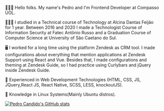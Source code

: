 👨🏻‍💻 Hello folks. My name's Pedro and I'm Frontend Developer at Compasso UOL.

👨🏻‍🎓 I studied in a Technical course of Technology at Alcina Dantas Feijão for 1 year. Between 2016 and 2020 I made a Technologist Course of Information Security at Fatec Antônio Russo and a Graduation Course of Computer Science at University of São Caetano do Sul.

🖥️ I worked for a long time using the platform Zendesk as CRM tool. I made configurations about everything that mention applications at Zendesk Support using React and Vue. Besides that, I made configurations and theming at Zendesk Guide, so I had practice using Curlybars and jQuery inside Zendesk Guide.

📱 Experienced in Web Development Technologies (HTML, CSS, JS, JQuery,React JS, React Native, SCSS, LESS, knockoutJS).

🐧 Knowledge in Linux Systems(Mainly Ubuntu distros).

[![Pedro Candido's GitHub stats](https://github-readme-stats.vercel.app/api?username=pedro-candido)](https://github.com/pedro-candido/github-readme-stats)
